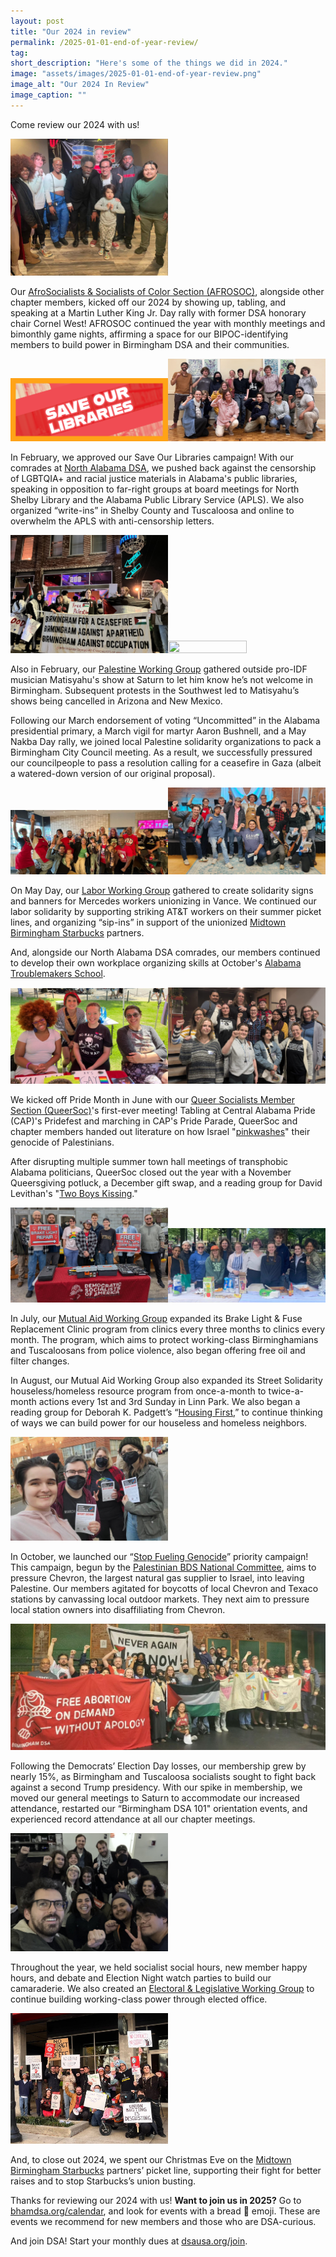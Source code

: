 ```yaml
---
layout: post 
title: "Our 2024 in review"
permalink: /2025-01-01-end-of-year-review/
tag: 
short_description: "Here's some of the things we did in 2024."
image: "assets/images/2025-01-01-end-of-year-review.png"
image_alt: "Our 2024 In Review"
image_caption: ""
---
```


Come review our 2024 with us!

<img src="/assets/images/2025-01-01-A.jpg" width="50%" height="50%">

Our [AfroSocialists & Socialists of Color Section (AFROSOC)](https://bhamdsa.org/our-work/#AFROSOC), alongside other chapter members, kicked off our 2024 by showing up, tabling, and speaking at a Martin Luther King Jr. Day rally with former DSA honorary chair Cornel West! AFROSOC continued the year with monthly meetings and bimonthly game nights, affirming a space for our BIPOC-identifying members to build power in Birmingham DSA and their communities.

<img src="/assets/images/2025-01-01-B1.png" width="50%" height="50%"><img src="/assets/images/2025-01-01-B2.jpg" width="50%" height="50%">

In February, we approved our Save Our Libraries campaign! With our comrades at [North Alabama DSA](https://actionnetwork.org/groups/north-alabama-dsa), we pushed back against the censorship of LGBTQIA+ and racial justice materials in Alabama's public libraries, speaking in opposition to far-right groups at board meetings for North Shelby Library and the Alabama Public Library Service (APLS). We also organized “write-ins” in Shelby County and Tuscaloosa and online to overwhelm the APLS with anti-censorship letters.

<img src="/assets/images/2025-01-01-C1.jpg" width="50%" height="50%"><img src="/assets/images/2025-01-01-C2.png" width="50%" height="50%">

Also in February, our [Palestine Working Group](https://bhamdsa.org/our-work/#palestineWG) gathered outside pro-IDF musician Matisyahu's show at Saturn to let him know he’s not welcome in Birmingham. Subsequent protests in the Southwest led to Matisyahu’s shows being cancelled in Arizona and New Mexico. 

Following our March endorsement of voting “Uncommitted” in the Alabama presidential primary, a March vigil for martyr Aaron Bushnell, and a May Nakba Day rally, we joined local Palestine solidarity organizations to pack a Birmingham City Council meeting. As a result, we successfully pressured our councilpeople to pass a resolution calling for a ceasefire in Gaza (albeit a watered-down version of our original proposal).

<img src="/assets/images/2025-01-01-D1.jpg" width="50%" height="50%"><img src="/assets/images/2025-01-01-D2.jpg" width="50%" height="50%">

On May Day, our [Labor Working Group](https://bhamdsa.org/our-work/#laborWG) gathered to create solidarity signs and banners for Mercedes workers unionizing in Vance. We continued our labor solidarity by supporting striking AT&T workers on their summer picket lines, and organizing “sip-ins” in support of the unionized [Midtown Birmingham Starbucks](https://www.instagram.com/sbworkersunitedbham) partners. 

And, alongside our North Alabama DSA comrades, our members continued to develop their own workplace organizing skills at October's [Alabama Troublemakers School](https://www.alreporter.com/2024/10/21/troublemakers-school-teaches-alabamians-about-taking-on-the-boss-and-winning/).

<img src="/assets/images/2025-01-01-E1.jpg" width="50%" height="50%"><img src="/assets/images/2025-01-01-E2.jpg" width="50%" height="50%">

We kicked off Pride Month in June with our [Queer Socialists Member Section (QueerSoc)](https://bhamdsa.org/our-work/#QUEERSOC)'s first-ever meeting! Tabling at Central Alabama Pride (CAP)'s Pridefest and marching in CAP's Pride Parade, QueerSoc and chapter members handed out literature on how Israel "[pinkwashes](https://bdsmovement.net/pinkwashing)" their genocide of Palestinians.

After disrupting multiple summer town hall meetings of transphobic Alabama politicians, QueerSoc closed out the year with a November Queersgiving potluck, a December gift swap, and a reading group for David Levithan's "[Two Boys Kissing](http://www.davidlevithan.com/two-boys-kissing/)."

<img src="/assets/images/2025-01-01-F1.jpg" width="50%" height="50%"><img src="/assets/images/2025-01-01-F2.jpg" width="50%" height="50%">

In July, our [Mutual Aid Working Group](https://bhamdsa.org/our-work/#mutualAidWG) expanded its Brake Light & Fuse Replacement Clinic program from clinics every three months to clinics every month. The program, which aims to protect working-class Birminghamians and Tuscaloosans from police violence, also began offering free oil and filter changes.

In August, our Mutual Aid Working Group also expanded its Street Solidarity houseless/homeless resource program from once-a-month to twice-a-month actions every 1st and 3rd Sunday in Linn Park. We also began a reading group for Deborah K. Padgett’s “[Housing First](https://global.oup.com/academic/product/housing-first-9780199989805?cc=us&lang=en&),” to continue thinking of ways we can build power for our houseless and homeless neighbors.

<img src="/assets/images/2025-01-01-G1.jpg" width="50%" height="50%">

In October, we launched our “[Stop Fueling Genocide](https://www.dsausa.org/democratic-left/lets-organize-to-stop-chevron-fueling-genocide/)” priority campaign! This campaign, begun by the [Palestinian BDS National Committee](https://bdsmovement.net/bnc), aims to pressure Chevron, the largest natural gas supplier to Israel, into leaving Palestine. Our members agitated for boycotts of local Chevron and Texaco stations by canvassing local outdoor markets. They next aim to pressure local station owners into disaffiliating from Chevron.

<img src="/assets/images/2025-01-01-H1.jpg" width="100%" height="100%">

Following the Democrats’ Election Day losses, our membership grew by nearly 15%, as Birmingham and Tuscaloosa socialists sought to fight back against a second Trump presidency. With our spike in membership, we moved our general meetings to Saturn to accommodate our increased attendance, restarted our “Birmingham DSA 101" orientation events, and experienced record attendance at all our chapter meetings.

<img src="/assets/images/2025-01-01-J1.jpg" width="50%" height="50%">

Throughout the year, we held socialist social hours, new member happy hours, and debate and Election Night watch parties to build our camaraderie. We also created an [Electoral & Legislative Working Group](https://bhamdsa.org/our-work/#electoralWG) to continue building
working-class power through elected office.

<img src="/assets/images/2025-01-01-K1.jpg" width="50%" height="50%">

And, to close out 2024, we spent our Christmas Eve on the [Midtown Birmingham Starbucks](https://www.instagram.com/sbworkersunitedbham) partners’ picket line, supporting their fight for better raises and to stop Starbucks’s union busting. 

Thanks for reviewing our 2024 with us! <b>Want to join us in 2025?</b> Go to [bhamdsa.org/calendar](https://bhamdsa.org/calendar), and look for events with a bread 🍞 emoji. These are events we recommend for new members and those who are DSA-curious. 

And join DSA! Start your monthly dues at [dsausa.org/join](https://dsausa.org/join).

